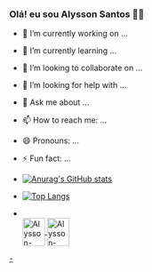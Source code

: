 ### Olá! eu sou Alysson Santos 👋🏿

- 🔭 I’m currently working on ...
- 🌱 I’m currently learning ...
- 👯 I’m looking to collaborate on ...
- 🤔 I’m looking for help with ...
- 💬 Ask me about ...
- 📫 How to reach me: ...
- 😄 Pronouns: ...
- ⚡ Fun fact: ...
  
  <a href="https://github.com/AlyssonSantos1">
- ![Anurag's GitHub stats](https://github-readme-stats.vercel.app/api?username=AlyssonSantos1&show_icons=true&theme=radical)
- ![Top Langs](https://github-readme-stats.vercel.app/api/top-langs/?username=AlyssonSantos1&layout=compact)

- <div style="display: inline_block"><br>  
  <img align="center" alt="Alysson-php" height="50" width="40" 
  src="https://cdn.jsdelivr.net/gh/devicons/devicon/icons/php/php-original.svg"/>  
  <img align="center" alt="Alysson-php" height="50" width="40" 
   src="https://cdn.jsdelivr.net/gh/devicons/devicon/icons/laravel/laravel-plain-wordmark.svg"/>
          
          
          
</div>
- 


          

